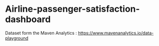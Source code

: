 # Airline-passenger-satisfaction-dashboard
Dataset form the Maven Analytics : https://www.mavenanalytics.io/data-playground

